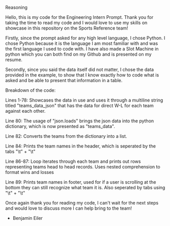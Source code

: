 Reasoning

Hello, this is my code for the Engineering Intern Prompt.
Thank you for taking the time to read my code and I would love to use my skills on showcase in this repository on the Sports Reference team!

Firstly, since the prompt asked for any high level language, I chose Python. I chose Python because it is the language I am most familiar with and was the first language I used to code with. I have also made a Slot Machine in python which you can both find on my Github and is presented on my resume.

Secondly, since you said the data itself did not matter, I chose the data provided in the example, to show that I know exactly how to code what is asked and be able to present that information in a table.

Breakdown of the code:

Lines 1-78: Showcases the data in use and uses it through a multiline string titled "teams_data_json" that has the data for direct W-L for each team against each other.

Line 80: The usage of "json.loads" brings the json data into the python dictionary, which is now presented as "teams_data".

Line 82: Converts the teams from the dictionary into a list.

Line 84: Prints the team names in the header, which is seperated by the tabs "\t" + "\t"

Line 86-87: Loop iterates through each team and prints out rows representing teams head to head records. Uses nested comprehension to format wins and losses

Line 89: Prints team names in footer, used for if a user is scrolling at the bottom they can still recognize what team it is. Also seperated by tabs using "\t" + "\t"

Once again thank you for reading my code, I can't wait for the next steps and would love to discuss more I can help bring to the team!

- Benjamin Eiler
